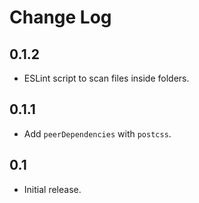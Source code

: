 # Change Log

## 0.1.2
* ESLint script to scan files inside folders.

## 0.1.1
* Add `peerDependencies` with `postcss`.

## 0.1
* Initial release.
